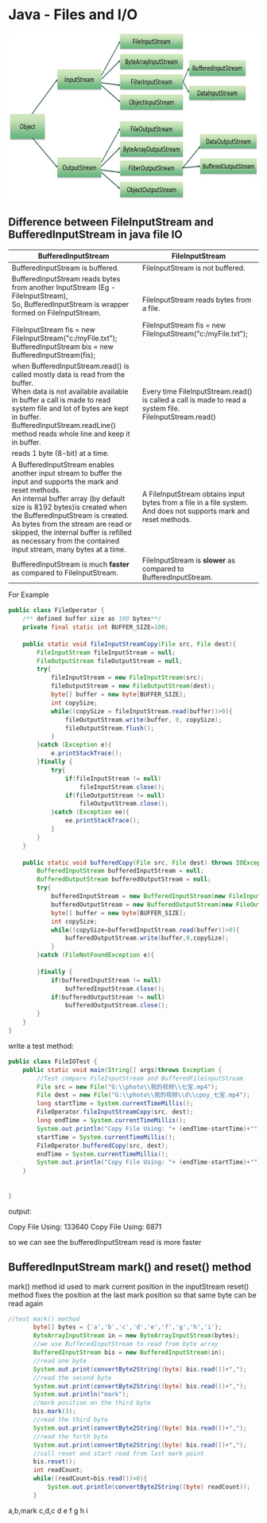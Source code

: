 # Java - Files and I/O

![](../images/file_io.jpg)

## Difference between FileInputStream and BufferedInputStream in java file IO

|BufferedInputStream|FileInputStream|
|---|---|
|BufferedInputStream is buffered.|FileInputStream is not buffered.|
|BufferedInputStream reads bytes from another InputStream (Eg - FileInputStream), <br />So, BufferedInputStream is wrapper formed on FileInputStream.<br /><br />FileInputStream fis = new FileInputStream("c:/myFile.txt");<br />BufferedInputStream bis = new BufferedInputStream(fis);|FileInputStream reads bytes from a file.<br /><br />FileInputStream fis = new FileInputStream("c:/myFile.txt");|
|when BufferedInputStream.read() is called mostly data is read from the buffer. <br /> When data is not available available in buffer a call is made to read system file and lot of bytes are kept in buffer. <br /> BufferedInputStream.readLine() method reads whole line and keep it in buffer.|Every time FileInputStream.read() is called a call is made to read a system file. <br /> FileInputStream.read()
reads 1 byte (8-bit) at a time.|
|A BufferedInputStream enables another input stream to buffer the input and supports the mark and reset methods.<br />An internal buffer array (by default size is 8192 bytes)is created when the BufferedInputStream is created. <br /> As bytes from the stream are read or skipped, the internal buffer is refilled as necessary from the contained input stream, many bytes at a time. |A FileInputStream obtains input bytes from a file in a file system.<br /> And does not supports mark and reset methods.|
|BufferedInputStream is much <b>faster</b> as compared to FileInputStream.|FileInputStream is <b>slower</b> as compared to BufferedInputStream.|

For Example

``` java
public class FileOperator {
    /** defined buffer size as 100 bytes**/
    private final static int BUFFER_SIZE=100;

    public static void fileInputStreamCopy(File src, File dest){
        FileInputStream fileInputStream = null;
        FileOutputStream fileOutputStream = null;
        try{
            fileInputStream = new FileInputStream(src);
            fileOutputStream = new FileOutputStream(dest);
            byte[] buffer = new byte[BUFFER_SIZE];
            int copySize;
            while((copySize = fileInputStream.read(buffer))>0){
                fileOutputStream.write(buffer, 0, copySize);
                fileOutputStream.flush();
            }
        }catch (Exception e){
            e.printStackTrace();
        }finally {
            try{
                if(fileInputStream != null)
                    fileInputStream.close();
                if(fileOutputStream != null)
                    fileOutputStream.close();
            }catch (Exception ee){
                ee.printStackTrace();
            }
        }
    }

    public static void bufferedCopy(File src, File dest) throws IOException {
        BufferedInputStream bufferedInputStream = null;
        BufferedOutputStream bufferedOutputStream = null;
        try{
            bufferedInputStream = new BufferedInputStream(new FileInputStream(src));
            bufferedOutputStream = new BufferedOutputStream(new FileOutputStream(dest));
            byte[] buffer = new byte[BUFFER_SIZE];
            int copySize;
            while((copySize=bufferedInputStream.read(buffer))>0){
                bufferedOutputStream.write(buffer,0,copySize);
            }
        }catch (FileNotFoundException e){

        }finally {
            if(bufferedInputStream != null)
                bufferedInputStream.close();
            if(bufferedOutputStream != null)
                bufferedOutputStream.close();
        }
    }
}
```

write a test method:

``` java
public class FileIOTest {
    public static void main(String[] args)throws Exception {
        //Test compare FileInputStream and BufferedFileinputStream
        File src = new File("G:\\photo\\我的视频\\七宝.mp4");
        File dest = new File("G:\\photo\\我的视频\\d\\cpoy_七宝.mp4");
        long startTime = System.currentTimeMillis();
        FileOperator.fileInputStreamCopy(src, dest);
        long endTime = System.currentTimeMillis();
        System.out.println("Copy File Using: "+ (endTime-startTime)+"");
        startTime = System.currentTimeMillis();
        FileOperator.bufferedCopy(src, dest);
        endTime = System.currentTimeMillis();
        System.out.println("Copy File Using: "+ (endTime-startTime)+"");
    }


}
```

output:

Copy File Using: 133640
Copy File Using: 6871

 so we can see the bufferedInputStream read is more faster

 ## BufferedInputStream mark() and reset() method

 mark() method id used to mark current position in the inputStream
 reset() method fixes the position at the last mark position so that same byte can be read again 

 ```java
 //test mark() method
        byte[] bytes = {'a','b','c','d','e','f','g','h','i'};
        ByteArrayInputStream in = new ByteArrayInputStream(bytes);
        //we use BufferedInputStream to read from byte array
        BufferedInputStream bis = new BufferedInputStream(in);
        //read one byte
        System.out.print(convertByte2String((byte) bis.read())+",");
        //read the second byte
        System.out.print(convertByte2String((byte) bis.read())+",");
        System.out.println("mark");
        //mark position on the third byte
        bis.mark(3);
        //read the third byte
        System.out.print(convertByte2String((byte) bis.read())+",");
        //read the forth byte
        System.out.print(convertByte2String((byte) bis.read())+",");
        //call reset and start read from last mark point
        bis.reset();
        int readCount;
        while((readCount=bis.read())>0){
            System.out.println(convertByte2String((byte) readCount));
        }
 ```
 a,b,mark
c,d,c
d
e
f
g
h
i


